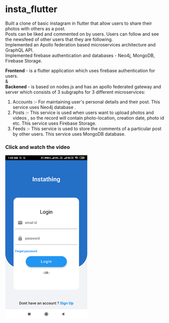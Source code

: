 # insta_flutter

Built a clone of basic instagram in flutter that allow users to share their photos with others as a post.</br>
Posts can be liked and commented on by users. Users can follow and see the newsfeed of other users 
that they are following. </br>
Implemented an Apollo federation based microservices architecture and GraphQL API.</br>
Implemented firebase authentication and databases - Neo4j, MongoDB, Firebase Storage.</br>

<b>Frontend</b> - is a flutter application which uses firebase authentication for users.</br>
&</br>
<b>Backened</b> - is based on nodes.js and has an apollo federated gateway and server which consists of 3 subgraphs for 3 different microservices:
1) Accounts :- For maintaining user's personal details and their post. This service uses Neo4j database .
2) Posts :- This service is used when users want to upload photos and videos , so the record will contain photo-location, creation date, photo id etc. This service uses             Firebase Storage.
3) Feeds :- This service is used to store the comments of a particular post by other users. This service uses MongoDB database.

### Click and watch the video
[![Output video](/out_thumbn.png)](https://drive.google.com/file/d/12TyxsefCmty0KxsG186VolmUmeSNJ6dR/view?usp=sharing) </br>


